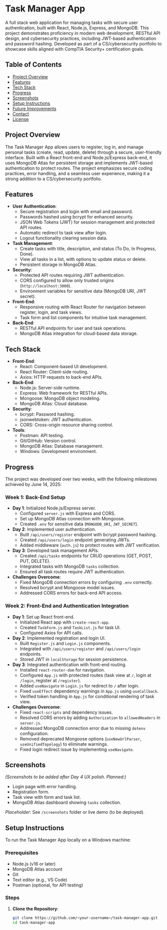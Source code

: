 # Task Manager App

A full stack web application for managing tasks with secure user authentication, built with React, Node.js, Express, and MongoDB. This project demonstrates proficiency in modern web development, RESTful API design, and cybersecurity practices, including JWT-based authentication and password hashing. Developed as part of a CS/cybersecurity portfolio to showcase skills aligned with CompTIA Security+ certification goals.

## Table of Contents
- [Project Overview](#project-overview)
- [Features](#features)
- [Tech Stack](#tech-stack)
- [Progress](#progress)
- [Screenshots](#screenshots)
- [Setup Instructions](#setup-instructions)
- [Future Improvements](#future-improvements)
- [Contact](#contact)
- [License](#license)

## Project Overview
The Task Manager App allows users to register, log in, and manage personal tasks (create, read, update, delete) through a secure, user-friendly interface. Built with a React front-end and Node.js/Express back-end, it uses MongoDB Atlas for persistent storage and implements JWT-based authentication to protect routes. The project emphasizes secure coding practices, error handling, and a seamless user experience, making it a strong addition to a CS/cybersecurity portfolio.

## Features
- **User Authentication**:
  - Secure registration and login with email and password.
  - Passwords hashed using bcrypt for enhanced security.
  - JSON Web Tokens (JWT) for session management and protected API routes.
  - Automatic redirect to task view after login.
  - Logout functionality clearing session data.
- **Task Management**:
  - Create tasks with title, description, and status (To Do, In Progress, Done).
  - View all tasks in a list, with options to update status or delete.
  - Persistent storage in MongoDB Atlas.
- **Security**:
  - Protected API routes requiring JWT authentication.
  - CORS configured to allow only trusted origins (`http://localhost:3000`).
  - Environment variables for sensitive data (MongoDB URI, JWT secret).
- **Front-End**:
  - Responsive routing with React Router for navigation between register, login, and task views.
  - Task form and list components for intuitive task management.
- **Back-End**:
  - RESTful API endpoints for user and task operations.
  - MongoDB Atlas integration for cloud-based data storage.

## Tech Stack
- **Front-End**:
  - React: Component-based UI development.
  - React Router: Client-side routing.
  - Axios: HTTP requests to back-end APIs.
- **Back-End**:
  - Node.js: Server-side runtime.
  - Express: Web framework for RESTful APIs.
  - Mongoose: MongoDB object modeling.
  - MongoDB Atlas: Cloud database.
- **Security**:
  - bcrypt: Password hashing.
  - jsonwebtoken: JWT authentication.
  - CORS: Cross-origin resource sharing control.
- **Tools**:
  - Postman: API testing.
  - Git/GitHub: Version control.
  - MongoDB Atlas: Database management.
  - Windows: Development environment.

## Progress
The project was developed over two weeks, with the following milestones achieved by June 14, 2025:

### Week 1: Back-End Setup
- **Day 1**: Initialized Node.js/Express server.
  - Configured `server.js` with Express and CORS.
  - Set up MongoDB Atlas connection with Mongoose.
  - Created `.env` for sensitive data (`MONGODB_URI`, `JWT_SECRET`).
- **Day 2**: Implemented user authentication.
  - Built `/api/users/register` endpoint with bcrypt password hashing.
  - Created `/api/users/login` endpoint generating JWTs.
  - Added middleware (`auth.js`) to protect routes with JWT verification.
- **Day 3**: Developed task management APIs.
  - Created `/api/tasks` endpoints for CRUD operations (GET, POST, PUT, DELETE).
  - Integrated tasks with MongoDB `tasks` collection.
  - Ensured all task routes require JWT authentication.
- **Challenges Overcome**:
  - Fixed MongoDB connection errors by configuring `.env` correctly.
  - Resolved bcrypt and Mongoose model issues.
  - Addressed CORS errors for back-end API access.

### Week 2: Front-End and Authentication Integration
- **Day 1**: Set up React front-end.
  - Initialized React app with `create-react-app`.
  - Created `TaskForm.js` and `TaskList.js` for task UI.
  - Configured Axios for API calls.
- **Day 2**: Implemented registration and login UI.
  - Built `Register.js` and `Login.js` components.
  - Integrated with `/api/users/register` and `/api/users/login` endpoints.
  - Stored JWT in `localStorage` for session persistence.
- **Day 3**: Integrated authentication with front-end routing.
  - Installed `react-router-dom` for navigation.
  - Configured `App.js` with protected routes (task view at `/`, login at `/login`, register at `/register`).
  - Added `useNavigate` in `Login.js` for redirect to `/` after login.
  - Fixed `useEffect` dependency warnings in `App.js` using `useCallback`.
  - Verified token handling in `App.js` for conditional rendering of task view.
- **Challenges Overcome**:
  - Fixed `react-scripts` and dependency issues.
  - Resolved CORS errors by adding `Authorization` to `allowedHeaders` in `server.js`.
  - Addressed MongoDB connection error due to missing `dotenv` configuration.
  - Removed deprecated Mongoose options (`useNewUrlParser`, `useUnifiedTopology`) to eliminate warnings.
  - Fixed login redirect issue by implementing `useNavigate`.

## Screenshots
*(Screenshots to be added after Day 4 UX polish. Planned:)*
- Login page with error handling.
- Registration form.
- Task view with form and task list.
- MongoDB Atlas dashboard showing `tasks` collection.

*Placeholder*: See `/screenshots` folder or live demo (to be deployed).

## Setup Instructions
To run the Task Manager App locally on a Windows machine:

### Prerequisites
- Node.js (v16 or later)
- MongoDB Atlas account
- Git
- Text editor (e.g., VS Code)
- Postman (optional, for API testing)

### Steps
1. **Clone the Repository**:
   ```bash
   git clone https://github.com/<your-username>/task-manager-app.git
   cd task-manager-app